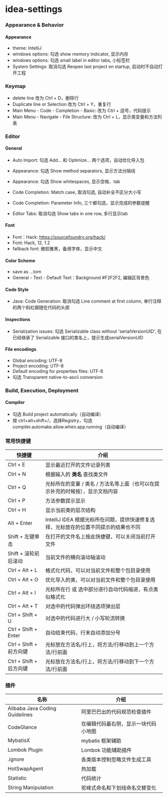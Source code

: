 # idea-settings
### Appearance & Behavior

#### Appearance

- theme: IntelliJ
- windows options: 勾选 show memory indicator, 显示内存
- windows options: 勾选 small label in editor tabs, 小标签栏
- System Settings: 取消勾选 Reopen last project on startup, 启动时不自动打开工程

### Keymap

- delete line 改为 Ctrl + D，删除行
- Duplicate line or Selection 改为 Ctrl + Y，重复行
- Main Menu - Code - Completion - Basic: 改为 Ctrl + 逗号，代码提示
- Main Menu - Navigate - File Structure: 改为 Ctrl + L，显示类变量和方法列表

### Editor

#### General

- Auto Import: 勾选 Add... 和 Optimize... 两个选项，自动优化导入包
- Appearance: 勾选 Show method separators, 显示方法分隔线
- Appearance: 勾选 Show whitespaces, 显示空格、tab

- Code Completion: Match case, 取消勾选, 自动补全不区分大小写
- Code Completion: Parameter Info, 三个都勾选，显示完成的参数提醒
- Editor Tabs: 取消勾选 Show tabs in one row, 多行显示tab

#### Font

- Font：Hack: https://sourcefoundry.org/hack/
- Font: Hack, 12, 1.2
- fallback font: 微软雅黑，备用字体，显示中文

#### Color Scheme

- save as ...tom
- General - Text - Default Text：Background #F2F2F2, 编辑区背景色

#### Code Style

- Java: Code Generation: 取消勾选 Line comment at first column, 单行注释的两个斜杠跟随在代码的头部

#### Inspections

- Serialization issues: 勾选 Serializable class without 'serialVersionUID', 在已经继承了 Serializable 接口的类名上，提示生成serialVersionUID

#### File encodings

- Global encoding: UTF-8
- Project encoding: UTF-8
- Default encoding for properties files: UTF-8
- 勾选 Transparent native-to-ascii conversion

### Build, Execution, Deployment

#### Compiler

- 勾选 Build project automatically（自动编译）
- 按 ctrl+alt+shift+/，选择Registry，勾选 compiler.automake.allow.when.app.running（自动编译）

### 常用快捷键

| 快捷键           | 介绍                                                         |
| ----- | ------------------------------------------------------------ |
| Ctrl + E         | 显示最近打开的文件记录列表                                   |
| Ctrl + N         | 根据输入的 **类名** 查找类文件                               |
| Ctrl + Q         | 光标所在的变量 / 类名 / 方法名等上面（也可以在提示补充的时候按），显示文档内容 |
| Ctrl + P         | 方法参数提示显示                                             |
| Ctrl + H         | 显示当前类的层次结构                                         |
| Alt + Enter      | IntelliJ IDEA 根据光标所在问题，提供快速修复选择，光标放在的位置不同提示的结果也不同 |
| Shift + 左键单击 | 在打开的文件名上按此快捷键，可以关闭当前打开文件             |
| Shift + 滚轮前后滚动 | 当前文件的横向滚动轴滚动 |
| Ctrl + Alt + L | 格式化代码，可以对当前文件和整个包目录使用 |
| Ctrl + Alt + O | 优化导入的类，可以对当前文件和整个包目录使用 |
| Ctrl + Alt + I | 光标所在行 或 选中部分进行自动代码缩进，有点类似格式化 |
| Ctrl + Alt + T | 对选中的代码弹出环绕选项弹出层 |
| Ctrl + Shift + U | 对选中的代码进行大 / 小写轮流转换 |
| Ctrl + Shift + Enter | 自动结束代码，行末自动添加分号 |
| Ctrl + Shift + 前方向键 | 光标放在方法名/行上，将方法/行移动到上一个方法/行前面 |
| Ctrl + Shift + 后方向键 | 光标放在方法名/行上，将方法/行移动到下一个方法/行前面 |

### 插件

| 名称                           | 介绍                                 |
| ------------------------------ | ------------------------------------ |
| Alibaba Java Coding Guidelines | 阿里巴巴出的代码规范检查插件         |
| CodeGlance                     | 在编辑代码最右侧，显示一块代码小地图 |
| MybatisX                       | mybatis 框架辅助                     |
| Lombok Plugin                  | Lombok 功能辅助插件                  |
| .ignore                        | 各类版本控制忽略文件生成工具         |
| HotSwapAgent                   | 热加载                               |
| Statistic                      | 代码统计                             |
| String Manipulation            | 驼峰式命名和下划线命名交替变化       |

